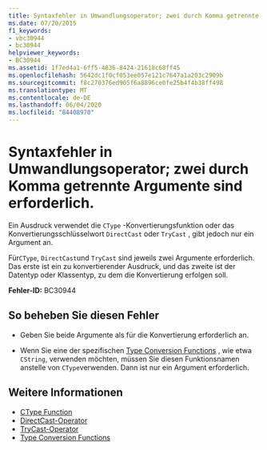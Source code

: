 ```yaml
---
title: Syntaxfehler in Umwandlungsoperator; zwei durch Komma getrennte Argumente sind erforderlich.
ms.date: 07/20/2015
f1_keywords:
- vbc30944
- bc30944
helpviewer_keywords:
- BC30944
ms.assetid: 1f7ed4a1-6ff5-4836-8424-21618c68ff45
ms.openlocfilehash: 5642dc1f0cf053ee057e121c7647a1a203c2909b
ms.sourcegitcommit: f8c270376ed905f6a8896ce0fe25b4f4b38ff498
ms.translationtype: MT
ms.contentlocale: de-DE
ms.lasthandoff: 06/04/2020
ms.locfileid: "84408970"
---
```

# <a name="syntax-error-in-cast-operator-two-arguments-separated-by-comma-are-required"></a>Syntaxfehler in Umwandlungsoperator; zwei durch Komma getrennte Argumente sind erforderlich.
Ein Ausdruck verwendet die `CType` -Konvertierungsfunktion oder das Konvertierungsschlüsselwort `DirectCast` oder `TryCast` , gibt jedoch nur ein Argument an.  
  
 Für`CType`, `DirectCast`und `TryCast` sind jeweils zwei Argumente erforderlich. Das erste ist ein zu konvertierender Ausdruck, und das zweite ist der Datentyp oder Klassentyp, zu dem die Konvertierung erfolgen soll.  
  
 **Fehler-ID:** BC30944  
  
## <a name="to-correct-this-error"></a>So beheben Sie diesen Fehler  
  
- Geben Sie beide Argumente als für die Konvertierung erforderlich an.  
  
- Wenn Sie eine der spezifischen [Type Conversion Functions](../language-reference/functions/type-conversion-functions.md) , wie etwa `CString`, verwenden möchten, müssen Sie diesen Funktionsnamen anstelle von `CType`verwenden. Dann ist nur ein Argument erforderlich.  
  
## <a name="see-also"></a>Weitere Informationen

- [CType Function](../language-reference/functions/ctype-function.md)
- [DirectCast-Operator](../language-reference/operators/directcast-operator.md)
- [TryCast-Operator](../language-reference/operators/trycast-operator.md)
- [Type Conversion Functions](../language-reference/functions/type-conversion-functions.md)
